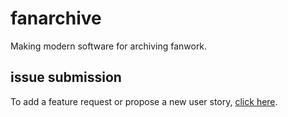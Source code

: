 # fanarchive
Making modern software for archiving fanwork.

## issue submission
To add a feature request or propose a new user story, [click here](https://github.com/fanarchive/issues/new?template=feature_requests.md).
